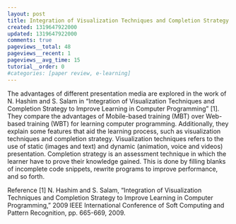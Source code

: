 ```yaml
---
layout: post
title: Integration of Visualization Techniques and Completion Strategy to Improve Learning in Computer Programming
created: 1319647922000
updated: 1319647922000
comments: true
pageviews__total: 48
pageviews__recent: 1
pageviews__avg_time: 15
tutorial__order: 0
#categories: [paper review, e-learning]
---
```

The advantages of different presentation media are explored in the work of N. Hashim and S. Salam in “Integration of Visualization Techniques and Completion Strategy to Improve Learning in Computer Programming” [1]. They compare the advantages of Mobile-based training (MBT) over Web-based training (WBT) for learning computer programming. Additionally, they explain some features that aid the learning process, such as visualization techniques and completion strategy. Visualization techniques refers to the use of static (images and text) and dynamic (animation, voice and videos) presentation. Completion strategy is an assessment technique in which the learner have to prove their knowledge gained. This is done by filling blanks of incomplete code snippets, rewrite programs to improve performance, and so forth.
<!--More-->

Reference
[1] N. Hashim and S. Salam, “Integration of Visualization Techniques and Completion Strategy to Improve Learning in Computer Programming,” 2009 IEEE International Conference of Soft Computing and Pattern Recognition, pp. 665-669, 2009.
